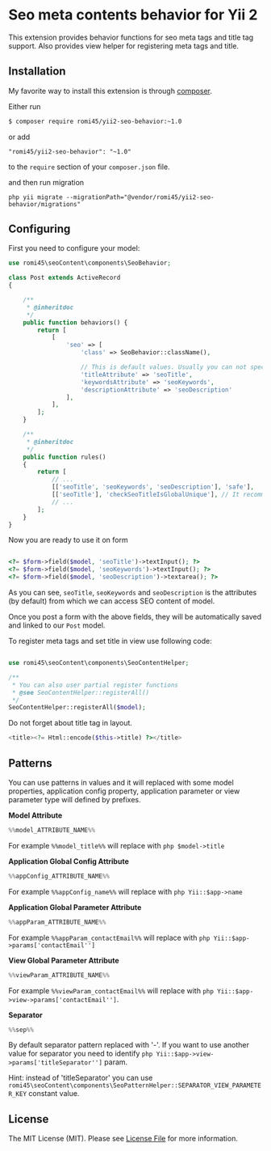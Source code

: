 # Seo meta contents behavior for Yii 2

This extension provides behavior functions for seo meta tags and title tag support.
Also provides view helper for registering meta tags and title.

## Installation

My favorite way to install this extension is through [composer](http://getcomposer.org/download/).

Either run

```bash
$ composer require romi45/yii2-seo-behavior:~1.0
```

or add

```
"romi45/yii2-seo-behavior": "~1.0"
```
to the `require` section of your `composer.json` file.

and then run migration

```
php yii migrate --migrationPath="@vendor/romi45/yii2-seo-behavior/migrations"
```

## Configuring

First you need to configure your model:

```php
use romi45\seoContent\components\SeoBehavior;

class Post extends ActiveRecord
{

    /**
     * @inheritdoc
     */
    public function behaviors() {
        return [
            [
                'seo' => [
                    'class' => SeoBehavior::className(),

                    // This is default values. Usually you can not specify it
                    'titleAttribute' => 'seoTitle',
                    'keywordsAttribute' => 'seoKeywords',
                    'descriptionAttribute' => 'seoDescription'
                ],
            ],
        ];
    }

    /**
     * @inheritdoc
     */
    public function rules()
    {
        return [
            // ...
            [['seoTitle', 'seoKeywords', 'seoDescription'], 'safe'],
            [['seoTitle'], 'checkSeoTitleIsGlobalUnique'], // It recommends for title to be unique for every page. You can ignore this recommendation - just delete this rule.
            // ...
        ];
    }
}
```

Now you are ready to use it on form

```php

<?= $form->field($model, 'seoTitle')->textInput(); ?>
<?= $form->field($model, 'seoKeywords')->textInput(); ?>
<?= $form->field($model, 'seoDescription')->textarea(); ?>
```

As you can see, `seoTitle`, `seoKeywords` and `seoDescription` is the attributes (by default) from which we can access SEO content of model.

Once you post a form with the above fields, they will be automatically saved and linked to our `Post` model.



To register meta tags and set title in view use following code:

```php

use romi45\seoContent\components\SeoContentHelper;

/**
 * You can also user partial register functions
 * @see SeoContentHelper::registerAll()
 */
SeoContentHelper::registerAll($model);
```

Do not forget about title tag in layout.

```php
<title><?= Html::encode($this->title) ?></title>
```

## Patterns

You can use patterns in values and it will replaced with some model properties, application config
property, application parameter or view parameter type will defined by prefixes.

**Model Attribute**

```php
%%model_ATTRIBUTE_NAME%%
```

For example ```%%model_title%%``` will replace with ```php $model->title```

**Application Global Config Attribute**

```php
%%appConfig_ATTRIBUTE_NAME%%
```

For example ```%%appConfig_name%%``` will replace with ```php Yii::$app->name```

**Application Global Parameter Attribute**

```php
%%appParam_ATTRIBUTE_NAME%%
```

For example ```%%appParam_contactEmail%%``` will replace with ```php Yii::$app->params['contactEmail'']```

**View Global Parameter Attribute**

```php
%%viewParam_ATTRIBUTE_NAME%%
```

For example ```%%viewParam_contactEmail%%``` will replace with ```php Yii::$app->view->params['contactEmail'']```.

**Separator**

```php
%%sep%%
```

By default separator pattern replaced with '-'. If you want to use another value for separator you need to identify
```php Yii::$app->view->params['titleSeparator'']``` param.

Hint: instead of 'titleSeparator' you can use ```romi45\seoContent\components\SeoPatternHelper::SEPARATOR_VIEW_PARAMETER_KEY```
constant value.

## License

The MIT License (MIT). Please see [License File](LICENSE.md) for more information.